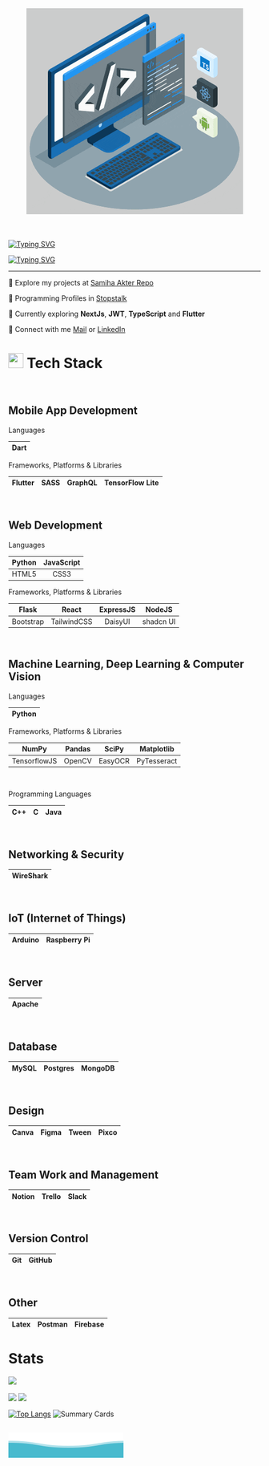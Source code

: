 <div align="center">
  <img src="./techstack.gif" alt="tech stack" />
</div> 
<br/><br/>

[![Typing SVG](https://readme-typing-svg.demolab.com?font=Fira+Code&weight=800&size=38&duration=1&pause=1&color=03AED2&center=true&repeat=false&width=1000&lines=SAMIHA+AKTER)](https://git.io/typing-svg)

[![Typing SVG](https://readme-typing-svg.demolab.com?font=Lexend&weight=800&duration=2500&pause=50&color=03AED2&center=true&width=1000&lines=Undergrad+CS+Student;Competitive+Programmer;Web+Developer;+Android+Developer)](https://git.io/typing-svg)

---

📌 Explore my projects at [Samiha Akter Repo](https://github.com/samiha-akter?tab=repositories)
    
📌 Programming Profiles in [Stopstalk](https://www.stopstalk.com/user/profile/samiha_akter)
    
📌 Currently exploring **NextJs**, **JWT**, **TypeScript** and **Flutter**
    
📌 Connect with me [Mail](mailto:samihaaktter@gmail.com) or [LinkedIn](https://www.linkedin.com/in/aktersamiha)
<br/>

# <img src = "https://media2.giphy.com/media/QssGEmpkyEOhBCb7e1/giphy.gif?cid=ecf05e47a0n3gi1bfqntqmob8g9aid1oyj2wr3ds3mg700bl&rid=giphy.gif" width="30px" height="30px"> Tech Stack
<br/>

## Mobile App Development

Languages

| Dart |
| :---: |

Frameworks, Platforms & Libraries

| Flutter | SASS | GraphQL | TensorFlow Lite |
| :---: | :---: | :---: | :---: |
<br/>

## Web Development

Languages

| Python | JavaScript | 
| :---: | :---: | 
|HTML5 | CSS3 |

Frameworks, Platforms & Libraries

| Flask | React |ExpressJS | NodeJS |
| :---: | :---: | :---: | :---: | 
| Bootstrap | TailwindCSS | DaisyUI | shadcn UI |
<br/>

## Machine Learning, Deep Learning & Computer Vision

Languages

| Python |
| :---: |

Frameworks, Platforms & Libraries

| NumPy | Pandas | SciPy | Matplotlib |
| :---: | :---: | :---: | :---: |
| TensorflowJS | OpenCV | EasyOCR | PyTesseract | 
<br/>

Programming Languages

| C++ | C | Java|
| :---: | :---: | :---: |
<br/>

## Networking & Security

| WireShark |
| :---: |
<br/>

## IoT (Internet of Things)

| Arduino | Raspberry Pi |
| :---: | :---: |
<br/>

## Server 

| Apache | 
| :---: |
<br/>

##  Database

| MySQL | Postgres | MongoDB |
| :---: | :---: | :--: |
<br/>

## Design

| Canva | Figma | Tween | Pixco |
| :---: | :---: | :---: | :--: |
<br/>

## Team Work and Management

| Notion | Trello |Slack |
| :---: | :---: |:---: |
<br/>

## Version Control
| Git | GitHub |
| :---: | :---: |
<br/>

## Other

| Latex | Postman | Firebase | 
| :---: | :---: | :---: | 

# Stats
<!-- Profile views -->
![](https://komarev.com/ghpvc/?username=samiha-akter&label=STALKERS&style=for-the-badge+flat&color=03AED2&abbreviated=true)

![](https://github-readme-stats.vercel.app/api?username=samiha-akter&theme=react&hide_border=false&include_all_commits=false&count_private=true)
![](https://github-readme-streak-stats.herokuapp.com?user=samiha-akter&theme=react&show_icons=true")

<!--  TOP LANGUAGES -->
[![Top Langs](https://github-readme-stats.vercel.app/api/top-langs/?username=samiha-akter&theme=react&layout=compact)](https://github.com/samiha-akter/samiha-akter/blob/main/README.md)
![Summary Cards](https://github-profile-summary-cards.vercel.app/api/cards/productive-time?username=samiha-akter&theme=react&&utcOffset=6)

<!-- ![](https://github-profile-summary-cards.vercel.app/api/cards/profile-details?username=samiha-akter&theme=react) -->

![Waves](./wave.svg)
---
